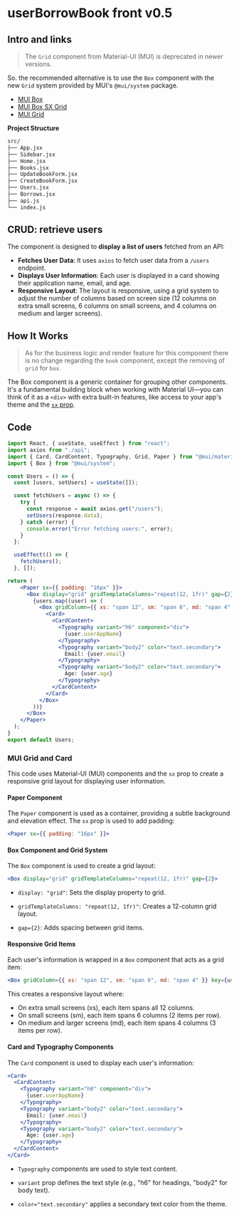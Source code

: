 # userBorrowBook front v0.5

## Intro and links

> The `Grid` component from Material-UI (MUI) is deprecated in newer versions. 

So. the recommended alternative is to use the `Box` component with the new `Grid` system provided by MUI's `@mui/system` package.

- [MUI Box](https://mui.com/material-ui/react-box/)
- [MUI Box SX Grid](https://mui.com/system/getting-started/the-sx-prop/#grid)
- [MUI Grid](https://mui.com/system/grid/)

**Project Structure**

```bash
src/
├── App.jsx
├── Sidebar.jsx
├── Home.jsx
├── Books.jsx
├── UpdateBookForm.jsx
├── CreateBookForm.jsx
├── Users.jsx
├── Borrows.jsx
├── api.js
└── index.js
```

## CRUD: retrieve users

The component is designed to **display a list of users** fetched from an API:

- **Fetches User Data**: It uses `axios` to fetch user data from a `/users` endpoint.
- **Displays User Information**: Each user is displayed in a card showing their application name, email, and age.
- **Responsive Layout**: The layout is responsive, using a grid system to adjust the number of columns based on screen size (12 columns on extra small screens, 6 columns on small screens, and 4 columns on medium and larger screens).

## How It Works

> As for the business logic and render feature for this component there is no change regarding the `book` component, except the removing of `grid` for `box`.

The Box component is a generic container for grouping other components. It's a fundamental building block when working with Material UI—you can think of it as a `<div>` with extra built-in features, like access to your app's theme and the [`sx` prop](https://mui.com/system/getting-started/the-sx-prop/).

## Code

```jsx
import React, { useState, useEffect } from "react";
import axios from "./api";
import { Card, CardContent, Typography, Grid, Paper } from "@mui/material";
import { Box } from "@mui/system";

const Users = () => {
  const [users, setUsers] = useState([]);

  const fetchUsers = async () => {
    try {
      const response = await axios.get("/users");
      setUsers(response.data);
    } catch (error) {
      console.error("Error fetching users:", error);
    }
  };

  useEffect(() => {
    fetchUsers();
  }, []);

return (
    <Paper sx={{ padding: "16px" }}>
      <Box display="grid" gridTemplateColumns="repeat(12, 1fr)" gap={2}>
        {users.map((user) => (
          <Box gridColumn={{ xs: "span 12", sm: "span 6", md: "span 4" }} key={user.id}>
            <Card>
              <CardContent>
                <Typography variant="h6" component="div">
                  {user.userAppName}
                </Typography>
                <Typography variant="body2" color="text.secondary">
                  Email: {user.email}
                </Typography>
                <Typography variant="body2" color="text.secondary">
                  Age: {user.age}
                </Typography>
              </CardContent>
            </Card>
          </Box>
        ))}
      </Box>
    </Paper>
  );
}
export default Users;
```

### MUI Grid and Card

This code uses Material-UI (MUI) components and the `sx` prop to create a responsive grid layout for displaying user information.

#### Paper Component

The `Paper` component is used as a container, providing a subtle background and elevation effect. The `sx` prop is used to add padding:

```jsx
<Paper sx={{ padding: "16px" }}>
```

#### Box Component and Grid System

The `Box` component is used to create a grid layout:

```jsx
<Box display="grid" gridTemplateColumns="repeat(12, 1fr)" gap={2}>
```

- `display: "grid"`: Sets the display property to grid.

- `gridTemplateColumns: "repeat(12, 1fr)"`: Creates a 12-column grid layout.

- `gap={2}`: Adds spacing between grid items.

#### Responsive Grid Items

Each user's information is wrapped in a `Box` component that acts as a grid item:

```jsx
<Box gridColumn={{ xs: "span 12", sm: "span 6", md: "span 4" }} key={user.id}>

```

This creates a responsive layout where:

- On extra small screens (xs), each item spans all 12 columns.
- On small screens (sm), each item spans 6 columns (2 items per row).
- On medium and larger screens (md), each item spans 4 columns (3 items per row).

#### Card and Typography Components

The `Card` component is used to display each user's information:

```jsx
<Card>
  <CardContent>
    <Typography variant="h6" component="div">
      {user.userAppName}
    </Typography>
    <Typography variant="body2" color="text.secondary">
      Email: {user.email}
    </Typography>
    <Typography variant="body2" color="text.secondary">
      Age: {user.age}
    </Typography>
  </CardContent>
</Card>

```

- `Typography` components are used to style text content.

- `variant` prop defines the text style (e.g., "h6" for headings, "body2" for body text).

- `color="text.secondary"` applies a secondary text color from the theme.
